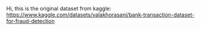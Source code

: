Hi, this is the original dataset from kaggle: 
https://www.kaggle.com/datasets/valakhorasani/bank-transaction-dataset-for-fraud-detection
